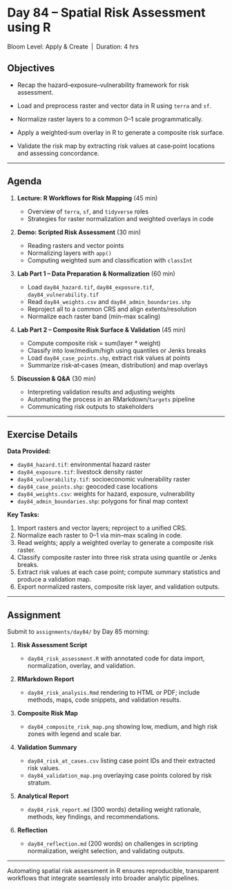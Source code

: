 # **Day 84 – Spatial Risk Assessment using R**
  
Bloom Level: Apply & Create | Duration: 4 hrs  

## Objectives  

- Recap the hazard–exposure–vulnerability framework for risk assessment.  

- Load and preprocess raster and vector data in R using `terra` and `sf`.  

- Normalize raster layers to a common 0–1 scale programmatically.  

- Apply a weighted‐sum overlay in R to generate a composite risk surface.  

- Validate the risk map by extracting risk values at case‐point locations and assessing concordance.  

---

## Agenda  

1. **Lecture: R Workflows for Risk Mapping** (45 min)  
   - Overview of `terra`, `sf`, and `tidyverse` roles  
   - Strategies for raster normalization and weighted overlays in code  

2. **Demo: Scripted Risk Assessment** (30 min)  
   - Reading rasters and vector points  
   - Normalizing layers with `app()`  
   - Computing weighted sum and classification with `classInt`  

3. **Lab Part 1 – Data Preparation & Normalization** (60 min)  
   - Load `day84_hazard.tif`, `day84_exposure.tif`, `day84_vulnerability.tif`  
   - Read `day84_weights.csv` and `day84_admin_boundaries.shp`  
   - Reproject all to a common CRS and align extents/resolution  
   - Normalize each raster band (min–max scaling)  

4. **Lab Part 2 – Composite Risk Surface & Validation** (45 min)  
   - Compute composite risk = sum(layer * weight)  
   - Classify into low/medium/high using quantiles or Jenks breaks  
   - Load `day84_case_points.shp`, extract risk values at points  
   - Summarize risk‐at‐cases (mean, distribution) and map overlays  

5. **Discussion & Q&A** (30 min)  
   - Interpreting validation results and adjusting weights  
   - Automating the process in an RMarkdown/`targets` pipeline  
   - Communicating risk outputs to stakeholders  

---

## Exercise Details  

**Data Provided:**  
- `day84_hazard.tif`: environmental hazard raster  
- `day84_exposure.tif`: livestock density raster  
- `day84_vulnerability.tif`: socioeconomic vulnerability raster  
- `day84_case_points.shp`: geocoded case locations  
- `day84_weights.csv`: weights for hazard, exposure, vulnerability  
- `day84_admin_boundaries.shp`: polygons for final map context  

**Key Tasks:**  
1. Import rasters and vector layers; reproject to a unified CRS.  
2. Normalize each raster to 0–1 via min–max scaling in code.  
3. Read weights; apply a weighted overlay to generate a composite risk raster.  
4. Classify composite raster into three risk strata using quantile or Jenks breaks.  
5. Extract risk values at each case point; compute summary statistics and produce a validation map.  
6. Export normalized rasters, composite risk layer, and validation outputs.  

---

## Assignment  

Submit to `assignments/day84/` by Day 85 morning:

1. **Risk Assessment Script**  
   - `day84_risk_assessment.R` with annotated code for data import, normalization, overlay, and validation.  

2. **RMarkdown Report**  
   - `day84_risk_analysis.Rmd` rendering to HTML or PDF; include methods, maps, code snippets, and validation results.  

3. **Composite Risk Map**  
   - `day84_composite_risk_map.png` showing low, medium, and high risk zones with legend and scale bar.  

4. **Validation Summary**  
   - `day84_risk_at_cases.csv` listing case point IDs and their extracted risk values.  
   - `day84_validation_map.png` overlaying case points colored by risk stratum.  

5. **Analytical Report**  
   - `day84_risk_report.md` (300 words) detailing weight rationale, methods, key findings, and recommendations.  

6. **Reflection**  
   - `day84_reflection.md` (200 words) on challenges in scripting normalization, weight selection, and validating outputs.  

---  

Automating spatial risk assessment in R ensures reproducible, transparent workflows that integrate seamlessly into broader analytic pipelines.
